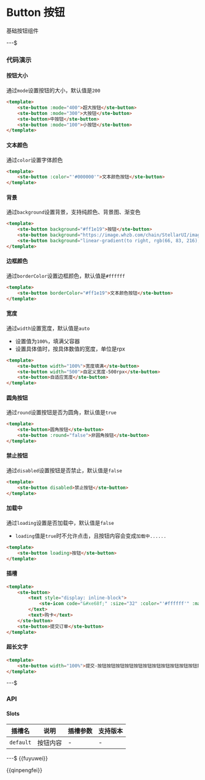 # Button 按钮

基础按钮组件

---$

### 代码演示

#### 按钮大小

通过`mode`设置按钮的大小，默认值是`200`

```html
<template>
    <ste-button :mode="400">超大按钮</ste-button>
    <ste-button :mode="300">大按钮</ste-button>
    <ste-button>中按钮</ste-button>
    <ste-button :mode="100">小按钮</ste-button>
</template>
```

#### 文本颜色

通过`color`设置字体颜色

```html
<template>
    <ste-button :color="'#000000'">文本颜色按钮</ste-button>
</template>
```

#### 背景

通过`background`设置背景，支持纯颜色、背景图、渐变色

```html
<template>
    <ste-button background="#ff1e19">按钮</ste-button>
    <ste-button background="https://image.whzb.com/chain/StellarUI/image/精选会员瓷片.png">背景图</ste-button>
    <ste-button background="linear-gradient(to right, rgb(66, 83, 216), rgb(213, 51, 186))">渐变色</ste-button>
</template>
```

#### 边框颜色

通过`borderColor`设置边框颜色，默认值是`#ffffff`

```html
<template>
    <ste-button borderColor="#ff1e19">文本颜色按钮</ste-button>
</template>
```

#### 宽度

通过`width`设置宽度，默认值是`auto`

- 设置值为`100%`，填满父容器
- 设置具体值时，按具体数值的宽度，单位是rpx

```html
<template>
    <ste-button width="100%">宽度填满</ste-button>
    <ste-button width="500">自定义宽度-500rpx</ste-button>
    <ste-button>自适应宽度</ste-button>
</template>
```

#### 圆角按钮

通过`round`设置按钮是否为圆角，默认值是`true`

```html
<template>
    <ste-button>圆角按钮</ste-button>
    <ste-button :round="false">非圆角按钮</ste-button>
</template>
```

#### 禁止按钮

通过`disabled`设置按钮是否禁止，默认值是`false`

```html
<template>
    <ste-button disabled>禁止按钮</ste-button>
</template>
```

#### 加载中

通过`loading`设置是否加载中，默认值是`false`

- `loading`值是`true`时不允许点击，且按钮内容会变成`加载中......`

```html
<template>
    <ste-button loading>按钮</ste-button>
</template>
```

#### 插槽

```html
<template>
    <ste-button>
        <text style="display: inline-block">
            <ste-icon code="&#xe68f;" :size="32" :color="'#ffffff'" :marginRight="8"></ste-icon>
        </text>
        <text>购卡</text>
    </ste-button>
    <ste-button>提交订单</ste-button>
</template>
```

#### 超长文字

```html
<template>
    <ste-button width="100%">提交-按钮按钮按钮按钮按钮按钮按钮按钮按钮按钮按钮按钮</ste-button>
</template>
```

---$

### API

<!-- props -->

#### Slots

| 插槽名    | 说明     | 插槽参数 | 支持版本 |
| --------- | -------- | -------- | -------- |
| `default` | 按钮内容 | -        | -        |

---$
{{fuyuwei}}

{{qinpengfei}}
